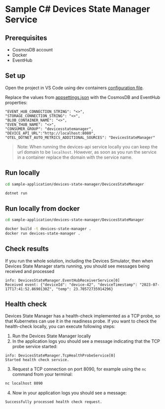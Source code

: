 # Sample C# Devices State Manager Service

## Prerequisites

- CosmosDB account
- Docker
- EventHub

## Set up

Open the project in VS Code using dev containers [configuration file](../../.devcontainer/devcontainer.json).

Replace the values from [appsettings.json](appsettings.json) with the CosmosDB and EventHub properties:

```text
"EVENT_HUB_CONNECTION_STRING": "<>",
"STORAGE_CONNECTION_STRING": "<>",
"BLOB_CONTAINER_NAME": "<>",
"EVEN_THUB_NAME": "<>",
"CONSUMER_GROUP": "devicesstatemanager",
"DEVICE_API_URL":"http://localhost:8080",
"OTEL_DOTNET_AUTO_METRICS_ADDITIONAL_SOURCES": "DevicesStateManager"
```

> Note: When running the devices-api service locally you can keep the url domain to be `localhost`. However, as soon as you run the service in a container replace the domain with the service name.

## Run locally

```bash
cd sample-application/devices-state-manager/DevicesStateManager

dotnet run
```

## Run locally from docker

```bash
cd sample-application/devices-state-manager/DevicesStateManager

docker build -t devices-state-manager .
docker run devices-state-manager .
```

## Check results

If you run the whole solution, including the Devices Simulator, then when Devices State Manager starts running, you should see messages being received and processed

```text
info: DevicesStateManager.EventHubReceiverService[0]
Received event: {"deviceId": "device-42", "deviceTimestamp": "2023-07-17T17:41:52.8690130Z", "temp": 23.70572735914296}
```

## Health check

Devices State Manager has a health-check implemented as a TCP probe, so that Kubernetes can use it in the readiness probe. If you want to check the health-check locally, you can execute following steps:

1. Run the Devices State Manager locally
2. In the application logs you should see a message indicating that the TCP probe service started:

```
info: DevicesStateManager.TcpHealthProbeService[0]
Started health check service.
```

3. Request a TCP connection on port 8090, for example using the `nc` command from your terminal:

```bash
nc localhost 8090
```

4. Now in your application logs you should see a message:

```
Successfully processed health check request.
```
